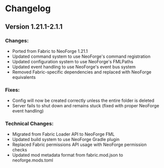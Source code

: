 # Changelog

## Version 1.21.1-2.1.1

### Changes:
- Ported from Fabric to NeoForge 1.21.1
- Updated command system to use NeoForge's command registration
- Updated configuration system to use NeoForge's FMLPaths
- Updated event handling to use NeoForge's event bus system
- Removed Fabric-specific dependencies and replaced with NeoForge equivalents

### Fixes:
- Config will now be created correctly unless the entire folder is deleted
- Server fails to shut down and remains stuck (fixed with proper NeoForge event handling)

### Technical Changes:
- Migrated from Fabric Loader API to NeoForge FML
- Updated build system to use NeoForge Gradle plugin
- Replaced Fabric permissions API usage with NeoForge permission checks
- Updated mod metadata format from fabric.mod.json to neoforge.mods.toml